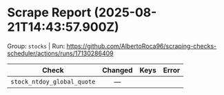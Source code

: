 # Scrape Report (2025-08-21T14:43:57.900Z)

Group: `stocks`  |  Run: https://github.com/AlbertoRoca96/scraping-checks-scheduler/actions/runs/17130286409

| Check | Changed | Keys | Error |
|---|:---:|:--|:--|
| `stock_ntdoy_global_quote` | — |  |  |
